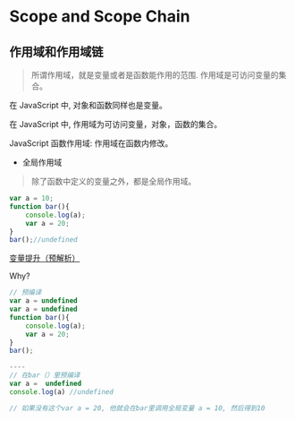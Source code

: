 # Scope and Scope Chain

## 作用域和作用域链

> 所谓作用域，就是变量或者是函数能作用的范围. 作用域是可访问变量的集合。

在 JavaScript 中, 对象和函数同样也是变量。

在 JavaScript 中, 作用域为可访问变量，对象，函数的集合。

JavaScript 函数作用域: 作用域在函数内修改。

- 全局作用域

> 除了函数中定义的变量之外，都是全局作用域。


```JavaScript
var a = 10;
function bar(){
    console.log(a);
    var a = 20;
}
bar();//undefined
```

[变量提升（预解析）](https://juejin.im/post/5e0e97b76fb9a0481d28b1b4)

Why?

```JavaScript
// 预编译
var a = undefined
var a = undefined
function bar(){
    console.log(a);
    var a = 20;
}
bar(); 

----
// 在bar（）里预编译
var a =  undefined
console.log(a) //undefined

// 如果没有这个var a = 20, 他就会在bar里调用全局变量 a = 10, 然后得到10
```